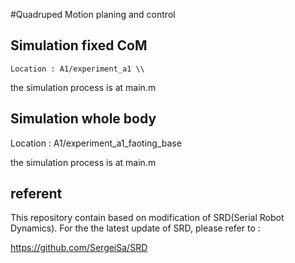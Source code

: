 
#Quadruped Motion planing and control 

## Simulation fixed CoM 

	Location : A1/experiment_a1 \\

the simulation process is at  main.m 

## Simulation whole body 

Location : A1/experiment_a1_faoting_base

the simulation process is at  main.m

## referent 

This repository contain based on modification of SRD(Serial Robot Dynamics). For the the latest update of SRD, please refer to : 

https://github.com/SergeiSa/SRD


